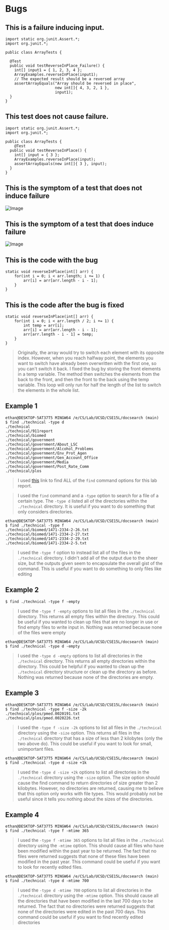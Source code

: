 # Bugs
## This is a failure inducing input.
```
import static org.junit.Assert.*;
import org.junit.*;

public class ArrayTests {
  
  @Test 
  public void testReverseInPlace_Failure() {
    int[] input1 = { 1, 2, 3, 4 };
    ArrayExamples.reverseInPlace(input1);
    // The expected result should be a reversed array
    assertArrayEquals("Array should be reversed in place", 
                      new int[]{ 4, 3, 2, 1 }, 
                      input1);
  }
}
```
## This test does not cause failure.
```
import static org.junit.Assert.*;
import org.junit.*;

public class ArrayTests {
	@Test
  public void testReverseInPlace() {
    int[] input = { 3 };
    ArrayExamples.reverseInPlace(input);
    assertArrayEquals(new int[]{ 3 }, input);
  }
}
```

## This is the symptom of a test that does not induce failure
![Image](https://i.imgur.com/a/cqxeBji.png)
## This is the symptom of a test that does induce failure
![Image](https://i.imgur.com/a/sJKNE8M.png)
## This is the code with the bug
```
static void reverseInPlace(int[] arr) {
    for(int i = 0; i < arr.length; i += 1) {
        arr[i] = arr[arr.length - i - 1];
    }
}
```
## This is the code after the bug is fixed
```
static void reverseInPlace(int[] arr) {
    for(int i = 0; i < arr.length / 2; i += 1) {
        int temp = arr[i];
        arr[i] = arr[arr.length - i - 1];
        arr[arr.length - i - 1] = temp;
    }
}
```
> Originally, the array would try to switch each element with its opposite index. However, when you reach
> halfway point, the elements you want to switch have already been overwritten with the first one, so you
> can't switch it back. I fixed the bug by storing the front elements in a temp variable. The method then
> switches the elements from the back to the front, and then the front to the back using the temp variable.
> This loop will only run for half the length of the list to switch the elements in the whole list.

## Example 1
```
ethan@DESKTOP-5AT37T5 MINGW64 /e/CS/Lab/UCSD/CSE15L/docsearch (main)
$ find ./technical -type d
./technical
./technical/911report
./technical/biomed
./technical/government
./technical/government/About_LSC
./technical/government/Alcohol_Problems
./technical/government/Env_Prot_Agen
./technical/government/Gen_Account_Office
./technical/government/Media
./technical/government/Post_Rate_Comm
./technical/plos
```
> I used [this](https://man7.org/linux/man-pages/man1/find.1.html) link to find ALL of the ```find```
> command options for this lab report. 

> I used the ```find``` command and a ```-type``` option to search for a file of a certain type. The
> ```-type d``` listed all of the directories within the ```./technical``` directory. It is useful
> if you want to do something that only considers directories.
```
ethan@DESKTOP-5AT37T5 MINGW64 /e/CS/Lab/UCSD/CSE15L/docsearch (main)
$ find ./technical -type f
./technical/biomed/1471-2334-2-26.txt
./technical/biomed/1471-2334-2-27.txt
./technical/biomed/1471-2334-2-29.txt
./technical/biomed/1471-2334-2-5.txt
```
> I used the ```-type f``` option to instead list all of the files in the ```./technical``` directory.
> I didn't add all of the output due to the sheer size, but the outputs given seem to encapsulate the
> overall gist of the command. This is useful if you want to do something to only files like editing

## Example 2
```
$ find ./technical -type f -empty

```
> I used the ```-type f -empty``` options to list all files in the ```./technical``` directory.
> This returns all empty files within the directory. This could be useful if you wanted to clean up
> files that are no longer in use or find empty files to write input in. Nothing was returned because
> none of the files were empty

```
ethan@DESKTOP-5AT37T5 MINGW64 /e/CS/Lab/UCSD/CSE15L/docsearch (main)
$ find ./technical -type d -empty

```
> I used the ```-type d -empty``` options to list all directories in the ```./technical``` directory.
> This returns all empty directories within the directory. This could be helpful if you wanted to clean
> up the ```./technical``` directory structure or clean up the directory as before. Nothing was returned
> because none of the directories are empty.

## Example 3
```
ethan@DESKTOP-5AT37T5 MINGW64 /e/CS/Lab/UCSD/CSE15L/docsearch (main)
$ find ./technical -type f -size -2k
./technical/plos/pmed.0020191.txt
./technical/plos/pmed.0020226.txt
```
> I used the ```-type f -size -2k``` options to list all files in the ```./technical``` directory using the
> ```-size``` option. This returns all files in the ```./technical``` directory that has a size of less
> than 2 kilobytes (only the two above do). This could be useful if you want to look for small,
> unimportant files.

```
ethan@DESKTOP-5AT37T5 MINGW64 /e/CS/Lab/UCSD/CSE15L/docsearch (main)
$ find ./technical -type d -size +1k

```
> I used the ```-type d -size +2k``` options to list all directories in the ```./technical``` directory using the
> ```-size``` option. The size option should cause the find command to return directories of size greater than 2
> kilobytes. However, no directories are returned, causing me to believe that this option only works with file types.
> This would probably not be useful since it tells you nothing about the sizes of the directories.

## Example 4
```
ethan@DESKTOP-5AT37T5 MINGW64 /e/CS/Lab/UCSD/CSE15L/docsearch (main)
$ find ./technical -type f -mtime 365

```
> I used the ```-type f -mtime 365``` options to list all files in the ```./technical``` directory using the
> ```-mtime``` option. This should cause all files who have been modified within the past year to be returned.
> The fact that no files were returned suggests that none of these files have been modified in the past year. This
> command could be useful if you want to look for recently edited files.
```
ethan@DESKTOP-5AT37T5 MINGW64 /e/CS/Lab/UCSD/CSE15L/docsearch (main)
$ find ./technical -type d -mtime 700

```
> I used the ```-type d -mtime 700``` options to list all directories in the ```./technical``` directory
> using the ```-mtime``` option. This should cause all the directories that have been modified in the last
> 700 days to be returned. The fact that no directories were returned suggests that none of the directories
> were edited in the past 700 days. This command could be useful if you want to find recently edited directories
